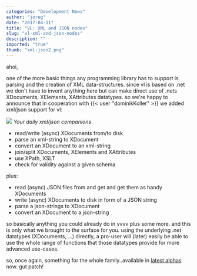 ```yaml
---
categories: "Development News"
author: "joreg"
date: "2017-04-11"
title: "VL: XML and JSON nodes"
slug: "vl-xml-and-json-nodes"
description: ""
imported: "true"
thumb: "xml-json2.png"
---
```



ahoi,

one of the more basic things any programming library has to support is parsing and the creation of XML data-structures. since vl is based on .net we don't have to invent anything here but can make direct use of .nets XDocuments, XElements, XAttributes datatypes. so we're happy to announce that in cooperation with {{< user "dominikKoller" >}} we added xml/json support for vl:

![](xml-json2.png)
*Your daily xml/json companions*

- read/write (async) XDocuments from/to disk
- parse an xml-string to XDocument
- convert an XDocument to an xml-string
- join/split XDocuments, XElements and XAttributes
- use XPath, XSLT
- check for validity against a given schema

plus:
- read (async) JSON files from and get and get them as handy XDocuments
- write (async) XDocuments to disk in form of a JSON string
- parse a json-strings to XDocument
- convert an XDocument to a json-string

so basically anything you could already do in vvvv plus some more. and this is only what we brought to the surface for you. using the underlying .net datatypes (XDocuments, ...) directly, a pro-user will (later) easily be able to use the whole range of functions that those datatypes provide for more advanced use-cases. 

so, once again, something for the whole family..available in [latest alphas](https://legacy.vvvv.org/downloads/previews) now.
gut patch!

